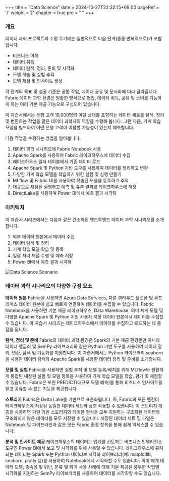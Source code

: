 +++
title = "Data Science"
date = 2024-10-27T22:32:15+09:00
pageRef = '/'
weight = 21
chapter = true
pre = "<b> </b>"
+++

### 개요

데이터 과학 프로젝트의 수명 주기에는 일반적으로 다음 단계(종종 반복적으로)가 포함됩니다.

* 비즈니스 이해
* 데이터 취득
* 데이터 탐색, 정리, 준비 및 시각화
* 모델 학습 및 실험 추적
* 모델 채점 및 인사이트 생성

각 단계의 목표 및 성공 기준은 공동 작업, 데이터 공유 및 문서화에 따라 달라집니다. Fabric 데이터 과학 환경은 원활한 방식으로 협업, 데이터 획득, 공유 및 소비를 가능하게 하는 여러 기본 제공 기능으로 구성되어 있습니다.

이 자습서에서는 은행 고객 10,000명의 이탈 상태를 포함하는 데이터 세트를 탐색, 정리 및 변환하는 작업을 맡은 데이터 과학자의 역할을 수행해 봅니다. 그런 다음, 기계 학습 모델을 빌드하여 어떤 은행 고객이 이탈할 가능성이 있는지 예측합니다.

다음 작업을 수행하는 방법을 알아봅니다.

1. 데이터 과학 시나리오에 Fabric Notebook 사용
2. Apache Spark를 사용하여 Fabric 레이크하우스에 데이터 수집
3. 레이크하우스 델타 테이블에서 기존 데이터 로드
4. Apache Spark 및 Python 기반 도구를 사용하여 데이터를 정리하고 변환
5. 다양한 기계 학습 모델을 학습하기 위한 실험 및 실행 만들기
6. MLflow 및 Fabric UI를 사용하여 학습된 모델을 등록하고 추적
7. 대규모로 채점을 실행하고 예측 및 유추 결과를 레이크하우스에 저장
8. DirectLake를 사용하여 Power BI에서 예측 결과 시각화

### 아키텍처 
이 자습서 시리즈에서는 다음과 같은 간소화된 엔드투엔드 데이터 과학 시나리오를 소개합니다.

1. 외부 데이터 원본에서 데이터 수집
2. 데이터 탐색 및 정리
3. 기계 학습 모델 학습 및 등록
4. 일괄 처리 채점 수행 및 예측 저장
5. Power BI에서 예측 결과 시각화

![Data Science Scenario](/images/data_science/data-science-scenario.png)

### 데이터 과학 시나리오의 다양한 구성 요소

**데이터 원본**
Fabric을 사용하면 Azure Data Services, 다른 클라우드 플랫폼 및 온프레미스 데이터 원본에 쉽고 빠르게 연결하여 데이터를 수집할 수 있습니다. Fabric Notebook을 사용하면 기본 제공 레이크하우스, Data Warehouse, 의미 체계 모델 및 다양한 Apache Spark 및 Python 지원 사용자 지정 데이터 원본에서 데이터를 수집할 수 있습니다. 이 자습서 시리즈는 레이크하우스에서 데이터를 수집하고 로드하는 데 중점을 둡니다.

**탐색, 정리 및 준비**
Fabric의 데이터 과학 환경은 Spark의 기본 제공 환경뿐만 아니라 데이터 랭글러 및 SemPy 라이브러리와 같은 Python 기반 도구를 사용하여 데이터 정리, 변환, 탐색 및 기능화를 지원합니다. 이 자습서에서는 Python 라이브러리 seaborn을 사용한 데이터 탐색과 Apache Spark를 사용한 데이터 정리 및 준비를 소개합니다.

**모델 및 실험**
Fabric을 사용하면 실험 추적 및 모델 등록/배치를 위해 MLflow와 원활하게 통합된 내장된 실험 및 모델 항목을 사용하여 기계 학습 모델을 학습, 평가 및 채점할 수 있습니다. Fabric은 또한 PREDICT(대규모 모델 예측)를 통해 비즈니스 인사이트를 얻고 공유할 수 있는 기능을 제공합니다.

**스토리지**
Fabric은 Delta Lake를 기반으로 표준화됩니다. 즉, Fabric의 모든 엔진이 레이크하우스에 저장된 동일한 데이터 세트와 상호 작용할 수 있습니다. 이 스토리지 계층을 사용하면 파일 기반 스토리지와 테이블 형식을 모두 지원하는 구조화된 데이터와 구조화되지 않은 데이터를 모두 저장할 수 있습니다. 저장된 데이터 세트 및 파일은 Notebook 및 파이프라인과 같은 모든 Fabric 환경 항목을 통해 쉽게 액세스할 수 있습니다.

**분석 및 인사이트 제공**
레이크하우스의 데이터는 업계를 선도하는 비즈니스 인텔리전스 도구인 Power BI에서 보고 및 시각화를 위해 사용할 수 있습니다. 레이크하우스에 유지되는 데이터는 Spark 또는 Python 네이티브 시각화 라이브러리(예: matplotlib, seaborn, plotly 등)를 사용하여 Notebook에서 시각화할 수도 있습니다. 의미 체계 데이터 모델, 종속성 및 위반, 분류 및 회귀 사용 사례에 대해 기본 제공된 풍부한 작업별 시각화를 지원하는 SemPy 라이브러리를 사용하여 데이터를 시각화할 수도 있습니다.

